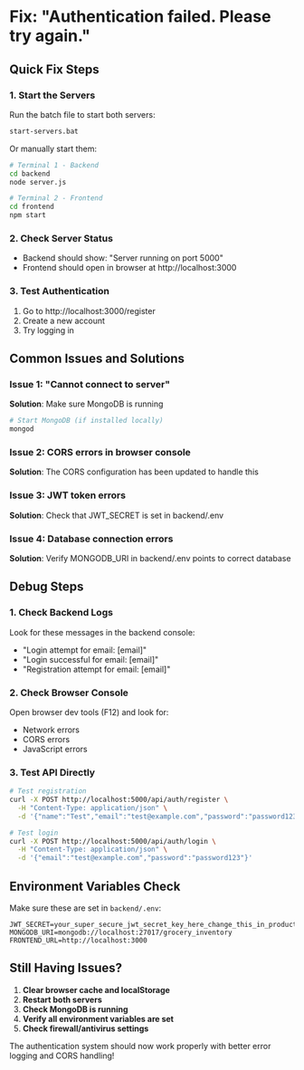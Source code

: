 # Fix: "Authentication failed. Please try again."

## Quick Fix Steps

### 1. Start the Servers
Run the batch file to start both servers:
```bash
start-servers.bat
```

Or manually start them:
```bash
# Terminal 1 - Backend
cd backend
node server.js

# Terminal 2 - Frontend  
cd frontend
npm start
```

### 2. Check Server Status
- Backend should show: "Server running on port 5000"
- Frontend should open in browser at http://localhost:3000

### 3. Test Authentication
1. Go to http://localhost:3000/register
2. Create a new account
3. Try logging in

## Common Issues and Solutions

### Issue 1: "Cannot connect to server"
**Solution**: Make sure MongoDB is running
```bash
# Start MongoDB (if installed locally)
mongod
```

### Issue 2: CORS errors in browser console
**Solution**: The CORS configuration has been updated to handle this

### Issue 3: JWT token errors
**Solution**: Check that JWT_SECRET is set in backend/.env

### Issue 4: Database connection errors
**Solution**: Verify MONGODB_URI in backend/.env points to correct database

## Debug Steps

### 1. Check Backend Logs
Look for these messages in the backend console:
- "Login attempt for email: [email]"
- "Login successful for email: [email]"
- "Registration attempt for email: [email]"

### 2. Check Browser Console
Open browser dev tools (F12) and look for:
- Network errors
- CORS errors
- JavaScript errors

### 3. Test API Directly
```bash
# Test registration
curl -X POST http://localhost:5000/api/auth/register \
  -H "Content-Type: application/json" \
  -d '{"name":"Test","email":"test@example.com","password":"password123"}'

# Test login
curl -X POST http://localhost:5000/api/auth/login \
  -H "Content-Type: application/json" \
  -d '{"email":"test@example.com","password":"password123"}'
```

## Environment Variables Check

Make sure these are set in `backend/.env`:
```
JWT_SECRET=your_super_secure_jwt_secret_key_here_change_this_in_production
MONGODB_URI=mongodb://localhost:27017/grocery_inventory
FRONTEND_URL=http://localhost:3000
```

## Still Having Issues?

1. **Clear browser cache and localStorage**
2. **Restart both servers**
3. **Check MongoDB is running**
4. **Verify all environment variables are set**
5. **Check firewall/antivirus settings**

The authentication system should now work properly with better error logging and CORS handling!
